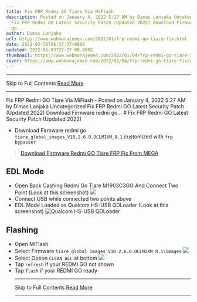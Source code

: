 ```yaml
---
title: Fix FRP Redmi GO Tiare Via MiFlash
description: Posted on January 4, 2022 5:27 AM by Dimas Lanjaka Uncategorized
  Fix FRP Redmi GO Latest Security Patch (Updated 2022) Download Firmware redmi
  go...
author: Dimas Lanjaka
url: https://www.webmanajemen.com/2022/01/frp-redmi-go-tiare-fix.html
date: 2022-03-30T06:57:37+0000
updated: 2022-01-03T22:27:00.000Z
thumbnail: https://www.webmanajemen.com/2022/01/04/frp-redmi-go-tiare-fix/cover.jpg
cover: https://www.webmanajemen.com/2022/01/04/frp-redmi-go-tiare-fix/cover.jpg
---
```


<hr/> Skip to Full Contents <a href="https://www.webmanajemen.com/2022/01/frp-redmi-go-tiare-fix.html" rel="follow" class="button" id="read-more">Read More</a> <hr/> Fix FRP Redmi GO Tiare Via MiFlash - Posted on January 4, 2022 5:27 AM by Dimas Lanjaka Uncategorized Fix FRP Redmi GO Latest Security Patch (Updated 2022) Download Firmware redmi go... # Fix FRP Redmi GO Latest Security Patch (Updated 2022)

- Download Firmware redmi go `tiare_global_images_V10.2.6.0.OCLMIXM_8.1` customized with `frp bypasser`
> [Download Firmware Redmi GO Tiare FRP Fix From MEGA](https://mega.nz/file/OEFVBYJD#ptfhr6ADL6vwFu9ZikLnUkJqu9RfS-dUtBfvzDU_qMw)

## EDL Mode
- Open Back Cashing Redmi Go Tiare M1903C3GG And Connect Two Point (Look at this screenshot)
![](./frp-redmi-go-tiare-fix/Bypass%20FRP%20Redmi%20Go%20Tiare%20M1903C3GG.jpg)
- Connect USB while connected two points above
- EDL Mode Loaded as Qualcom HS-USB QDLoader (Look at this screenshot)
![Qualcom HS-USB QDLoader](./frp-redmi-go-tiare-fix/Qualcomm-HS-USB-Drivers-EDL-Mode.webp)

## Flashing
- Open MiFlash
- Select Firmware `tiare_global_images_V10.2.6.0.OCLMIXM_8.1\images`
![](./frp-redmi-go-tiare-fix/select%20firmware.jpg)
- Select Option `CLEAN ALL` at bottom
![](./frp-redmi-go-tiare-fix/full%20example.jpg)
- Tap `refresh` if your REDMI GO not shown
- Tap `flash` if your REDMI GO ready <hr/> Skip to Full Contents <a href="https://www.webmanajemen.com/2022/01/frp-redmi-go-tiare-fix.html" rel="follow" class="button" id="read-more">Read More</a> <hr/>